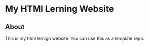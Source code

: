 # My HTMl Lerning Website
## About
This is my html lernign website. You can use this as a template repo.
